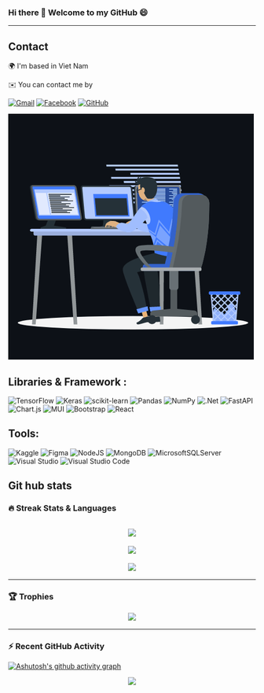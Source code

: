 ### Hi there 👋 Welcome to my GitHub 😄
<!--
**DarkDipper/DarkDipper** is a ✨ _special_ ✨ repository because its `README.md` (this file) appears on your GitHub profile.

Here are some ideas to get you started:

- 🔭 I’m currently working on ...
- 🌱 I’m currently learning ...
- 👯 I’m looking to collaborate on ...
- 🤔 I’m looking for help with ...
- 💬 Ask me about ...
- 📫 How to reach me: ...
- 😄 Pronouns: ...
- ⚡ Fun fact: ...

-->
---
## Contact
<div>
    <div>
🌍  I'm based in Viet Nam
    
✉️  You can contact me by
    
[![Gmail](https://img.shields.io/badge/Gmail-D14836?style=for-the-badge&logo=gmail&logoColor=white)](mailto:huynhthanhphong0931@gmail.com)
[![Facebook](https://img.shields.io/badge/Facebook-%231877F2.svg?style=for-the-badge&logo=Facebook&logoColor=white)](https://www.facebook.com/profile.php?id=100009169309130)
[![GitHub](https://img.shields.io/badge/github-%23121011.svg?style=for-the-badge&logo=github&logoColor=white)](https://github.com/DarkDipper)
    </div>
    <img src="./image/animation_500_kxa883sd.gif"/>
</div>


## Libraries & Framework :
![TensorFlow](https://img.shields.io/badge/TensorFlow-%23FF6F00.svg?style=for-the-badge&logo=TensorFlow&logoColor=white)
![Keras](https://img.shields.io/badge/Keras-%23D00000.svg?style=for-the-badge&logo=Keras&logoColor=white)
![scikit-learn](https://img.shields.io/badge/scikit--learn-%23F7931E.svg?style=for-the-badge&logo=scikit-learn&logoColor=white)
![Pandas](https://img.shields.io/badge/pandas-%23150458.svg?style=for-the-badge&logo=pandas&logoColor=white)
![NumPy](https://img.shields.io/badge/numpy-%23013243.svg?style=for-the-badge&logo=numpy&logoColor=white)
![.Net](https://img.shields.io/badge/.NET-5C2D91?style=for-the-badge&logo=.net&logoColor=white)
![FastAPI](https://img.shields.io/badge/FastAPI-005571?style=for-the-badge&logo=fastapi)
![Chart.js](https://img.shields.io/badge/chart.js-F5788D.svg?style=for-the-badge&logo=chart.js&logoColor=white)
![MUI](https://img.shields.io/badge/MUI-%230081CB.svg?style=for-the-badge&logo=mui&logoColor=white)
![Bootstrap](https://img.shields.io/badge/bootstrap-%23563D7C.svg?style=for-the-badge&logo=bootstrap&logoColor=white)
![React](https://img.shields.io/badge/react-%2320232a.svg?style=for-the-badge&logo=react&logoColor=%2361DAFB)

## Tools:
![Kaggle](https://img.shields.io/badge/Kaggle-035a7d?style=for-the-badge&logo=kaggle&logoColor=white)
![Figma](https://img.shields.io/badge/figma-%23F24E1E.svg?style=for-the-badge&logo=figma&logoColor=white)
![NodeJS](https://img.shields.io/badge/node.js-6DA55F?style=for-the-badge&logo=node.js&logoColor=white)
![MongoDB](https://img.shields.io/badge/MongoDB-%234ea94b.svg?style=for-the-badge&logo=mongodb&logoColor=white)
![MicrosoftSQLServer](https://img.shields.io/badge/Microsoft%20SQL%20Sever-CC2927?style=for-the-badge&logo=microsoft%20sql%20server&logoColor=white)
![Visual Studio](https://img.shields.io/badge/Visual%20Studio-5C2D91.svg?style=for-the-badge&logo=visual-studio&logoColor=white)
![Visual Studio Code](https://img.shields.io/badge/Visual%20Studio%20Code-0078d7.svg?style=for-the-badge&logo=visual-studio-code&logoColor=white)
## Git hub stats
### 🔥 Streak Stats & Languages
<pre align="center">

<img src="https://github-readme-stats.vercel.app/api?username=DarkDipper&theme=algolia"/>

<img src="https://github-readme-streak-stats.herokuapp.com/?user=DarkDipper&theme=algolia&date_format=d%20F[%20Y]"/>

<img src="https://github-readme-stats.vercel.app/api/top-langs/?username=DarkDipper&theme=algolia&layout=compact"/>
</pre>

---
### 🏆 Trophies
<p align="center">
    <img src="https://github-profile-trophy.vercel.app/?username=DarkDipper&row=1&theme=algolia"/>
</p>

---
### ⚡ Recent GitHub Activity
[![Ashutosh's github activity graph](https://activity-graph.herokuapp.com/graph?username=DarkDipper&theme=react-dark)](https://github.com/ashutosh00710/github-readme-activity-graph)

<p align="center">
<img src='https://readme-typing-svg.herokuapp.com/?lines=Thanks+For+Visiting!!!&center=true&color="A7D129"'/>
</p>
